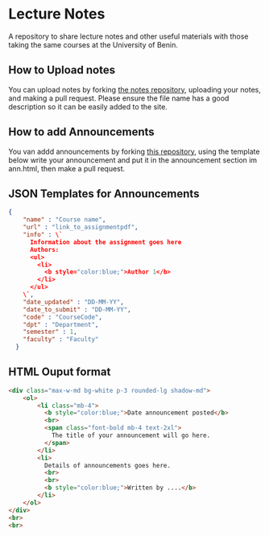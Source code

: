 # Lecture Notes

A repository to share lecture notes and other useful materials with those taking the same courses at the University of Benin.

## How to Upload notes

You can upload notes by forking [the notes repository](https://github.com/Osalotioman/notes), uploading your notes, and making a pull request. Please ensure the file name has a good description so it can be easily added to the site.

## How to add Announcements

You van addd announcements by forking [this repository](https://github.com/Osalotioman/Lecture_Notea), using the template below write your announcement and put it in the announcement section im ann.html, then make a pull request.

## JSON Templates for Announcements
```json
{
    "name" : "Course name",
    "url" : "link_to_assignmentpdf",
    "info" : \` 
      Information about the assignment goes here
      Authors:
      <ul>
        <li>
          <b style="color:blue;">Author 1</b>
        </li>
      </ul>
    \`,
    "date_updated" : "DD-MM-YY",
    "date_to_submit" : "DD-MM-YY",
    "code" : "CourseCode",
    "dpt" : "Department",
    "semester" : 1,
    "faculty" : "Faculty"
  }
```
## HTML Ouput format
```html
<div class="max-w-md bg-white p-3 rounded-lg shadow-md">
    <ol>
        <li class="mb-4">
          <b style="color:blue;">Date announcement posted</b>
          <br>
          <span class="font-bold mb-4 text-2xl">
            The title of your announcement will go here.
          </span>
        </li>
        <li>
          Details of announcements goes here.
          <br>
          <br>
          <b style="color:blue;">Written by ....</b>
        </li>
    </ol>
</div>
<br>
<br>